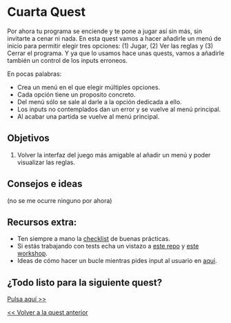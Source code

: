 # Cuarta Quest

Por ahora tu programa se enciende y te pone a jugar así sin más, sin invitarte a cenar ni nada. En esta quest vamos a hacer añadirle un menú de inicio para permitir elegir tres opciones: (1) Jugar, (2) Ver las reglas y (3) Cerrar el programa. Y ya que lo usamos hace unas quests, vamos a añadirle también un control de los inputs erroneos.

En pocas palabras:
* Crea un menú en el que elegir múltiples opciones.
* Cada opción tiene un proposito concreto.
* Del menú sólo se sale al darle a la opción dedicada a ello.
* Los inputs no contemplados dan un error y se vuelve al menú principal.
* Al acabar una partida se vuelve al menú principal.

## Objetivos

1. Volver la interfaz del juego más amigable al añadir un menú y poder visualizar las reglas.

## Consejos e ideas

(no se me ocurre ninguno por ahora)

## Recursos extra:
- Ten siempre a mano la [checklist](../checklist.md) de buenas prácticas.
- Si estás trabajando con tests echa un vistazo a [este repo](https://github.com/Marvalero/workshop-introduccion-al-testeo-en-javascript) y [este workshop](https://www.linkedin.com/posts/maria-valero-campa%C3%B1a_javascript-testing-escribirtests-activity-7034491159649394688-YbIi?utm_source=share&utm_medium=member_desktop).
- Ideas de cómo hacer un bucle mientras pides input al usuario en [aquí](https://github.com/rucev/promises-menu).

## ¿Todo listo para la siguiente quest?
[Pulsa aquí >>](./quest5.md)

[<< Volver a la quest anterior](./quest3.md)